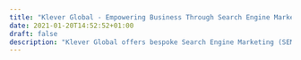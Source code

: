```yaml
---
title: "Klever Global - Empowering Business Through Search Engine Marketing"
date: 2021-01-20T14:52:52+01:00
draft: false
description: "Klever Global offers bespoke Search Engine Marketing (SEM) solutions to businesses of all sizes."
---
```

